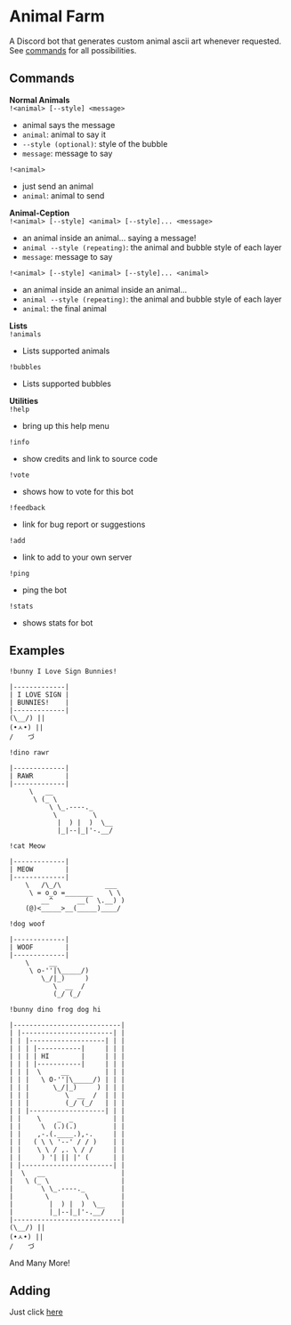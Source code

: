 # Animal Farm

A Discord bot that generates custom animal ascii art whenever requested. See [commands](#Commands) for all possibilities.

## Commands

**Normal Animals**  
`!<animal> [--style] <message>`  

* animal says the message
* `animal`: animal to say it
* `--style (optional)`: style of the bubble
* `message`: message to say

`!<animal>`

* just send an animal
* `animal`: animal to send

**Animal-Ception**  
`!<animal> [--style] <animal> [--style]... <message>`

* an animal inside an animal... saying a message!
* `animal --style (repeating)`:  the animal and bubble style of each layer
* `message`: message to say

`!<animal> [--style] <animal> [--style]... <animal>`

* an animal inside an animal inside an animal...
* `animal --style (repeating)`: the animal and bubble style of each layer
* `animal`: the final animal

**Lists**  
`!animals`  

* Lists supported animals

`!bubbles`  

* Lists supported bubbles

**Utilities**  
`!help`

* bring up this help menu

`!info`

* show credits and link to source code

`!vote`

* shows how to vote for this bot

`!feedback`

* link for bug report or suggestions

`!add`

* link to add to your own server

`!ping`

* ping the bot

`!stats`

* shows stats for bot

## Examples

`!bunny I Love Sign Bunnies!`

```text
|-------------|
| I LOVE SIGN |
| BUNNIES!    |
|-------------|
(\__/) ||
(•ㅅ•) ||
/ 　 づ
```

`!dino rawr`

```text
|-------------|
| RAWR        |
|-------------|
     \   __
      \ (_ \
          \ \_.----._
           \         \
            |  ) |  )  \__
            |_|--|_|'-.__/
```

`!cat Meow`

```text
|-------------|
| MEOW        |
|-------------|
    \   /\_/\           ___
     \ = o_o =_______    \ \
        __^      __(  \.__) )
    (@)<_____>__(_____)____/
```

`!dog woof`

```text
|-------------|
| WOOF        |
|-------------|
    \     __
     \ o-''|\_____/)
        \_/|_)     )
           \  __  /
           (_/ (_/
```

`!bunny dino frog dog hi`

```text
|---------------------------|
| |-----------------------| |
| | |-------------------| | |
| | | |-----------|     | | |
| | | | HI        |     | | |
| | | |-----------|     | | |
| | |  \     __         | | |
| | |   \ O-''|\_____/) | | |
| | |      \_/|_)     ) | | |
| | |         \  __  /  | | |
| | |         (_/ (_/   | | |
| | |-------------------| | |
| |    \    _  _          | |
| |     \  (.)(.)         | |
| |    ,-.(.____.),-.     | |
| |   ( \ \ '--' / / )    | |
| |    \ \ / ,. \ / /     | |
| |     ) '| || |' (      | |
| |-----------------------| |
|  \   __                   |
|   \ (_ \                  |
|       \ \_.----._         |
|        \         \        |
|         |  ) |  )  \__    |
|         |_|--|_|'-.__/    |
|---------------------------|
(\__/) ||
(•ㅅ•) ||
/ 　 づ
```

And Many More!

## Adding

Just click [here](https://discordapp.com/api/oauth2/authorize?scope=bot&client_id=511688790994059267)

